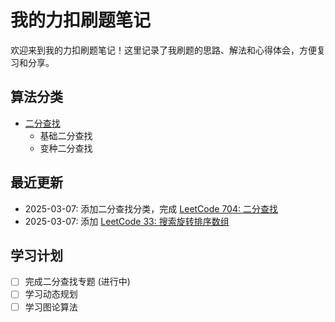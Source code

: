 # 我的力扣刷题笔记

欢迎来到我的力扣刷题笔记！这里记录了我刷题的思路、解法和心得体会，方便复习和分享。

## 算法分类

- [二分查找](./categories/binary-search.md)
  - 基础二分查找
  - 变种二分查找

## 最近更新

- 2025-03-07: 添加二分查找分类，完成 [LeetCode 704: 二分查找](./algorithms/binary-search/704-binary-search.md)
- 2025-03-07: 添加 [LeetCode 33: 搜索旋转排序数组](./algorithms/binary-search/33-search-in-rotated-sorted-array.md)

## 学习计划

- [ ] 完成二分查找专题 (进行中)
- [ ] 学习动态规划
- [ ] 学习图论算法
